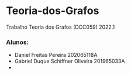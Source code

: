 # Teoria-dos-Grafos
Trabalho Teoria dos Grafos (DCC059) 2022.1

### Alunos:
* Daniel Freitas Pereira 202065118A
* Gabriel Duque Schiffner Oliveira 201965033A
*
